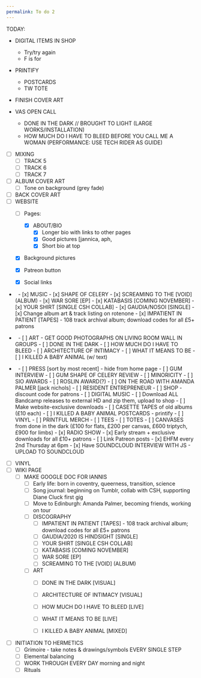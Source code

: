 ```yaml
---
permalink: To do 2
---
```

TODAY:
- DIGITAL ITEMS IN SHOP
	- Try/try again
	- F is for 

- PRINTIFY 
	- POSTCARDS
	- TW TOTE

- FINISH COVER ART 
- VAS OPEN CALL
	- DONE IN THE DARK // BROUGHT TO LIGHT (LARGE WORKS/INSTALLATION)
	- HOW MUCH DO I HAVE TO BLEED BEFORE YOU CALL ME A WOMAN (PERFORMANCE: USE TECH RIDER AS GUIDE)

- [ ] MIXING 
	- [ ] TRACK 5 
	- [ ] TRACK 6 
	- [ ] TRACK 7
- [ ] ALBUM COVER ART 
	- [ ] Tone on background (grey fade)
- [ ] BACK COVER ART
- [ ] WEBSITE 
	- [ ] Pages:
		- [x] ABOUT/BIO
			- [x] Longer bio with links to other pages 
			- [x] Good pictures [jannica, aph, 
			- [x] Short bio at top 
	- [x] Background pictures 
	- [x] Patreon button 
	- [x] Social links 


- &nbsp;
		- [x] MUSIC
			- [x] SHAPE OF CELERY
			- [x] SCREAMING TO THE [VOID] (ALBUM)
			- [x] WAR SORE [EP]
			- [x] KATABASIS [COMING NOVEMBER]
			- [x] YOUR SHIRT [SINGLE CSH COLLAB]
			- [x] GAUDIA/NOSOI [SINGLE] 
				- [x] Change album art & track listing on rotenone
			- [x] IMPATIENT IN PATIENT [TAPES] - 108 track archival album; download codes for all £5+ patrons


- &nbsp;
		- [ ] ART - GET GOOD PHOTOGRAPHS ON LIVING ROOM WALL IN GROUPS
			- [ ] DONE IN THE DARK 
			- [ ] HOW MUCH DO I HAVE TO BLEED 
			- [ ] ARCHITECTURE OF INTIMACY
			- [ ] WHAT IT MEANS TO BE 
			- [ ] I KILLED A BABY ANIMAL (w/ text)


- &nbsp;
		- [ ] PRESS [sort by most recent] - hide from home page
			- [ ] GUM INTERVIEW 
			- [ ] GUM SHAPE OF CELERY REVIEW
			- [ ] MINORICITY 
			- [ ] SIO AWARDS 
			- [ ] ROSLIN AWARD(?) 
			- [ ] ON THE ROAD WITH AMANDA PALMER [jack nichols]
			- [ ] RESIDENT ENTREPRENEUR 
		- [ ] SHOP - discount code for patrons
			- [ ] DIGITAL MUSIC
				- [ ] Download ALL Bandcamp releases to external HD and zip them, upload to shop 
				- [ ] Make website-exclusive downloads 
			- [ ] CASETTE TAPES of old albums (£10 each)
			- [ ] I KILLED A BABY ANIMAL POSTCARDS - printify 
			- [ ] VINYL
			- [ ] PRINTFUL MERCH 
				- [ ] TEES
				- [ ] TOTES
			- [ ] CANVASES from done in the dark (£100 for flats, £200 per canvas, £600 triptych, £900 for limbs)
		- [x] RADIO SHOW 
			- [x] Early stream + exclusive downloads for all £10+ patrons
				- [ ] Link Patreon posts 
			- [x] EHFM every 2nd Thursday at 6pm
			- [x] Have SOUNDCLOUD INTERVIEW WITH JS - UPLOAD TO SOUNDCLOUD
- [ ] VINYL
- [ ] WIKI PAGE
	- [ ] MAKE GOOGLE DOC FOR IANNIS 
		- [ ] Early life: born in coventry, queerness, transition, science
		- [ ] Song journal: beginning on Tumblr, collab with CSH, supporting Diane Cluck first gig 
		- [ ] Move to Edinburgh: Amanda Palmer, becoming friends, working on tour 
		- [ ] DISCOGRAPHY
			- [ ] IMPATIENT IN PATIENT [TAPES] - 108 track archival album; download codes for all £5+ patrons
			- [ ] GAUDIA/2020 IS HINDSIGHT [SINGLE]
			- [ ] YOUR SHIRT [SINGLE CSH COLLAB]
			- [ ] KATABASIS [COMING NOVEMBER]
			- [ ] WAR SORE [EP]
			- [ ] SCREAMING TO THE [VOID] (ALBUM)
		- [ ] ART
			- [ ] DONE IN THE DARK [VISUAL]
			- [ ] ARCHITECTURE OF INTIMACY [VISUAL]
			- [ ] HOW MUCH DO I HAVE TO BLEED [LIVE]
			- [ ] WHAT IT MEANS TO BE [LIVE]
			- [ ] I KILLED A BABY ANIMAL [MIXED]


- [ ] INITIATION TO HERMETICS 
	- [ ] Grimoire - take notes & drawings/symbols EVERY SINGLE STEP
	- [ ] Elemental balancing 
	- [ ] WORK THROUGH EVERY DAY morning and night 
	- [ ] Rituals